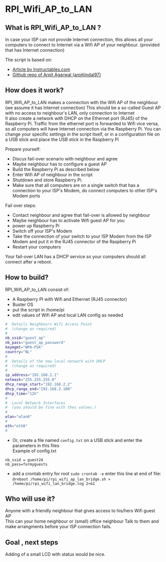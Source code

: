 # RPI_Wifi_AP_to_LAN

## What is RPI_Wifi_AP_to_LAN ?
In case your ISP can not provide Internet connection, this allows all your computers to connect to Internet via a Wifi AP of your neighbour. (provided that has Internet connection)

The script is based on:
*  [Article by Instructables.com](https://www.instructables.com/id/Share-WiFi-With-Ethernet-Port-on-a-Raspberry-Pi/)
*  [Github repo of Arpit Agarwal (arpitjindal97) ](https://github.com/arpitjindal97/raspbian-recipes)


## How does it work?
RPI_Wifi_AP_to_LAN makes a connection with the Wifi AP of the neighbour (we assume it has Internet connection)
This should be a so-called Guest AP with no access to neighbour's LAN, only connection to Internet  
It also create a network with DHCP on the Ethernet port (RJ45) of the Raspberry Pi.
Traffic from the ethernet port is forwarded to Wifi vice versa, so all computers will have Internet connection via the Raspberry Pi.
You can change your specific settings in the script itself, or in a configuration file on a USB stick and place the USB stick in the Raspberry Pi

Prepare yourself:
* Discus fail-over scenario with neighbour and agree
* Maybe neighbour has to configure a guest AP 
* Build the Raspberry Pi as described below
* Enter Wifi AP of neighbour in the script
* Shutdown and store Raspberry Pi.
* Make sure that all computers are on a single switch that has a connection to your ISP's Modem, do connect computers to other ISP's Modem ports

Fail over steps:
* Contact neighbour and agree that fail-over is allowed by neighbour
* Maybe neighbour has to activate Wifi guest AP for you
* power up Raspberry Pi
* Switch off your ISP's Modem
* Take the connection of your switch to your ISP Modem from the ISP Modem and put it in the RJ45 connector of the Raspberry Pi
* Restart your computers 

Your fail-over LAN has a DHCP service so your computers should all connect after a reboot.

## How to build?
RPI_Wifi_AP_to_LAN consist of:
* A Raspberry PI with Wifi and Ethernet (RJ45 connector)
* Buster OS
* put the script in /home/pi 
* edit values of Wifi AP and local LAN config as needed
```bash
#  Details Neighbours Wifi Access Point
#  (change as required)
#
nb_ssid="guest_ap"
nb_pass="guest_ap_password"
keymgmt="WPA-PSK"
country="NL"
#
#  Details of the new local network with DHCP 
#  (change as required)
#
ip_address="192.168.2.1"
netmask="255.255.255.0"
dhcp_range_start="192.168.2.2"
dhcp_range_end="192.168.2.100"
dhcp_time="12h"
#
#  Local Network Interfaces
#  (you should be fine with thes values.)
# 
wlan="wlan0"
#
eth="eth0"
#
```
* Or, create a file named `config.txt` on a USB stick and enter the parameters in this files  
Example of config.txt 
```
nb_ssid = guest24
nb_pass=formyguests
```
* add a crontab entry for root 
`sudo crontab -e`
enter this line at end of file:
`@reboot /home/pi/rpi_wifi_ap_lan_bridge.sh > /home/pi/rpi_wifi_lan_bridge.log 2>&1`

## Who will use it?
Anyone with a friendly neighbour that gives access to his/hers Wifi guest AP  
This can your home neighbour or (small) office neighbour
Talk to them and make arrangments before your ISP connection fails.

## Goal , next steps
Adding of a small LCD with status would be nice.